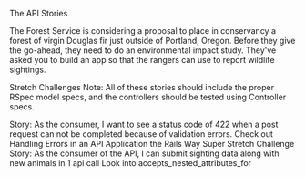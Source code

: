 The API Stories

The Forest Service is considering a proposal to place in conservancy a forest of virgin Douglas fir just outside of Portland, Oregon. Before they give the go-ahead, they need to do an environmental impact study. They've asked you to build an app so that the rangers can use to report wildlife sightings.

<!-- Story: As the consumer of the API I can create an animal and save it in the database. An animal has the following information: common name, latin name, kingdom (mammal, insect, etc.). -->
<!-- Story: As the consumer of the API I can list all the animals in a database.
Hint: Make a few animals using Rails Console -->
<!-- Story: As the consumer of the API I can update an animal in the database. -->
<!-- Story: As the consumer of the API I can destroy an animal in the database. -->
<!-- Story: As the consumer of the API I can create a sighting of an animal with date (use the datetime datatype), latitude and longitude.
Hint: An animal has_many sightings. (rails g resource Sighting animal_id:integer ...) -->
<!-- Story: As the consumer of the API I can update an animal sighting in the database. -->
<!-- Story: As the consumer of the API I can destroy an animal sighting in the database. -->

<!-- Story: As the consumer of the API, when I view a specific animal, I can also see a list sightings of that animal. -->

<!-- Story: As the consumer of the API, I can run a report to list all sightings during a given time period.
Hint: Your controller can look something like this:
class SightingsController < ApplicationController
  def index
    sightings = Sighting.where(start_date: params[:start_date]..params[:end_date])
    render json: sightings
  end
end
Remember to add the start_date and end_date to what is permitted in your strong parameters method. -->

Stretch Challenges
Note: All of these stories should include the proper RSpec model specs, and the controllers should be tested using Controller specs.

<!-- Story: As the consumer of the API, I want to see validation errors if a sighting doesn't include: latitude, longitude, or a date. -->
<!-- Story: As the consumer of the API, I want to see validation errors if an animal doesn't include a common name, or a latin name. -->
<!-- Story: As the consumer of the API, I want to see a validation error if the animals latin name matches exactly the common name. -->
<!-- Story: As the consumer of the API, I want to see a validation error if the animals latin name or common name are not unique. -->
Story: As the consumer, I want to see a status code of 422 when a post request can not be completed because of validation errors.
Check out Handling Errors in an API Application the Rails Way
Super Stretch Challenge
Story: As the consumer of the API, I can submit sighting data along with new animals in 1 api call
Look into accepts_nested_attributes_for
